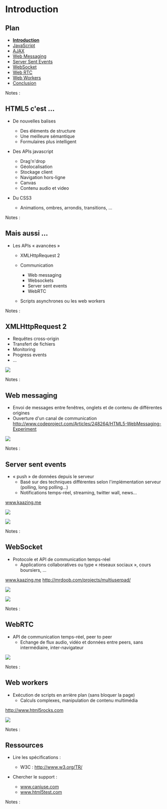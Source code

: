 # Introduction

<!-- .slide: class="page-title" -->



## Plan

<!-- .slide: class="toc" -->

- **[Introduction](#/1)**
- [JavaScript](#/2)
- [AJAX](#/3)
- [Web Messaging](#/4)
- [Server Sent Events](#/5)
- [WebSocket](#/6)
- [Web RTC](#/7)
- [Web Workers](#/8)
- [Conclusion](#/9)

Notes :



## HTML5 c'est ...

- De nouvelles balises
	- Des éléments de structure
	- Une meilleure sémantique
	- Formulaires plus intelligent

- Des APIs javascript
    - Drag'n'drop
    - Géolocalisation
    - Stockage client
    - Navigation hors-ligne
    - Canvas
    - Contenu audio et video

- Du CSS3
	- Animations, ombres, arrondis, transitions, ...

Notes :



## Mais aussi ...

- Les APIs « avancées »
	- XMLHttpRequest 2
	- Communication
		- Web messaging
		- Websockets
		- Server sent events
		- WebRTC

	- Scripts asynchrones ou les web workers

Notes :



## XMLHttpRequest 2

- Requêtes cross-origin
- Transfert de fichiers
- Monitoring
- Progress events
- ...

![](ressources/images/01_introduction-10000000000000F60000020B1D0545D2.png)

Notes :



## Web messaging

- Envoi de messages entre fenêtres, onglets et de contenu de différentes origines
- Ouverture d'un canal de communication
http://www.codeproject.com/Articles/248264/HTML5-WebMessaging-Experiment

![](ressources/images/01_introduction-10000000000002370000017D9C7AD454.png)

Notes :



## Server sent events

- « push » de données depuis le serveur
	- Basé sur des techniques différentes selon l'implémentation serveur (polling, long polling...)
	- Notifications temps-réel, streaming, twitter wall, news...

www.kaazing.me

![](ressources/images/01_introduction-1000000000000115000000DAEDDF2589.png)

![](ressources/images/01_introduction-10000000000001F200000122E5B4C90A.png)

Notes :



## WebSocket

- Protocole et API de communication temps-réel
	- Applications collaboratives ou type « réseaux sociaux », cours boursiers, ...

www.kaazing.me http://mrdoob.com/projects/multiuserpad/

![](ressources/images/01_introduction-10000000000000E1000000BBBBE56D09.png)

![](ressources/images/01_introduction-10000000000000C8000000AC0A46AD3F.png)

Notes :



## WebRTC

- API de communication temps-réel, peer to peer
	- Echange de flux audio, vidéo et données entre peers, sans intermédiaire, inter-navigateur

![](ressources/images/01_introduction-1000000000000190000000E1BC4FFAF0.png)

Notes :



## Web workers

- Exécution de scripts en arrière plan (sans bloquer la page)
	- Calculs complexes, manipulation de contenu multimédia

http://www.html5rocks.com

![](ressources/images/01_introduction-100000000000034A000000E722C82AA9.png)

Notes :



## Ressources

- Lire les spécifications :
	- W3C : http://www.w3.org/TR/

- Chercher le support :
	- www.caniuse.com
	- www.html5test.com

Notes :



<!-- .slide: class="page-questions" -->



<!-- .slide: class="page-tp1" -->